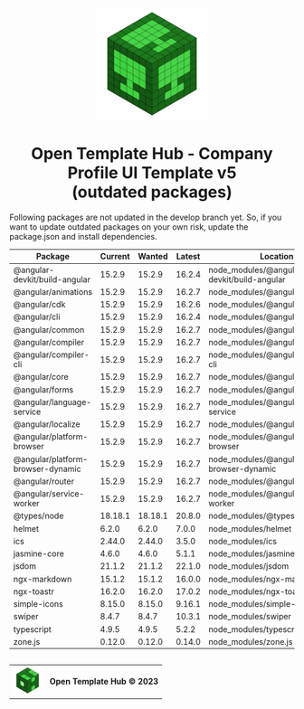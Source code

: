 <p align="center">
  <a href="https://opentemplatehub.com">
    <img src="https://raw.githubusercontent.com/open-template-hub/open-template-hub.github.io/master/assets/logo/ui/web-ui-logo.png" alt="Logo" width=200>
  </a>
</p>


<h1 align="center">
Open Template Hub - Company Profile UI Template v5
  <br/>
(outdated packages)
</h1>

Following packages are not updated in the develop branch yet. So, if you want to update outdated packages on your own risk, update the package.json and install dependencies.

| Package | Current | Wanted | Latest | Location |
| --- | --- | --- | --- | --- |
| @angular-devkit/build-angular | 15.2.9 | 15.2.9 | 16.2.4 | node_modules/@angular-devkit/build-angular |
| @angular/animations | 15.2.9 | 15.2.9 | 16.2.7 | node_modules/@angular/animations |
| @angular/cdk | 15.2.9 | 15.2.9 | 16.2.6 | node_modules/@angular/cdk |
| @angular/cli | 15.2.9 | 15.2.9 | 16.2.4 | node_modules/@angular/cli |
| @angular/common | 15.2.9 | 15.2.9 | 16.2.7 | node_modules/@angular/common |
| @angular/compiler | 15.2.9 | 15.2.9 | 16.2.7 | node_modules/@angular/compiler |
| @angular/compiler-cli | 15.2.9 | 15.2.9 | 16.2.7 | node_modules/@angular/compiler-cli |
| @angular/core | 15.2.9 | 15.2.9 | 16.2.7 | node_modules/@angular/core |
| @angular/forms | 15.2.9 | 15.2.9 | 16.2.7 | node_modules/@angular/forms |
| @angular/language-service | 15.2.9 | 15.2.9 | 16.2.7 | node_modules/@angular/language-service |
| @angular/localize | 15.2.9 | 15.2.9 | 16.2.7 | node_modules/@angular/localize |
| @angular/platform-browser | 15.2.9 | 15.2.9 | 16.2.7 | node_modules/@angular/platform-browser |
| @angular/platform-browser-dynamic | 15.2.9 | 15.2.9 | 16.2.7 | node_modules/@angular/platform-browser-dynamic |
| @angular/router | 15.2.9 | 15.2.9 | 16.2.7 | node_modules/@angular/router |
| @angular/service-worker | 15.2.9 | 15.2.9 | 16.2.7 | node_modules/@angular/service-worker |
| @types/node | 18.18.1 | 18.18.1 | 20.8.0 | node_modules/@types/node |
| helmet | 6.2.0 | 6.2.0 | 7.0.0 | node_modules/helmet |
| ics | 2.44.0 | 2.44.0 | 3.5.0 | node_modules/ics |
| jasmine-core | 4.6.0 | 4.6.0 | 5.1.1 | node_modules/jasmine-core |
| jsdom | 21.1.2 | 21.1.2 | 22.1.0 | node_modules/jsdom |
| ngx-markdown | 15.1.2 | 15.1.2 | 16.0.0 | node_modules/ngx-markdown |
| ngx-toastr | 16.2.0 | 16.2.0 | 17.0.2 | node_modules/ngx-toastr |
| simple-icons | 8.15.0 | 8.15.0 | 9.16.1 | node_modules/simple-icons |
| swiper | 8.4.7 | 8.4.7 | 10.3.1 | node_modules/swiper |
| typescript | 4.9.5 | 4.9.5 | 5.2.2 | node_modules/typescript |
| zone.js | 0.12.0 | 0.12.0 | 0.14.0 | node_modules/zone.js |

<table align="right"><tr><td><a href="https://opentemplatehub.com"><img src="https://raw.githubusercontent.com/open-template-hub/open-template-hub.github.io/master/assets/logo/brand-logo.png" width="50px" alt="oth"/></a></td><td><b>Open Template Hub © 2023</b></td></tr></table>

